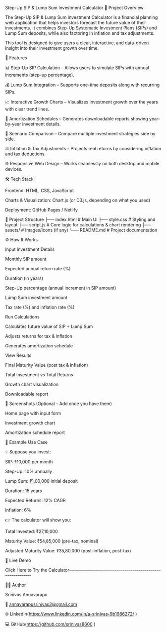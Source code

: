 Step-Up SIP & Lump Sum Investment Calculator
📌 Project Overview

The Step-Up SIP & Lump Sum Investment Calculator is a financial planning web application that helps investors forecast the future value of their investments. It combines Step-Up Systematic Investment Plans (SIPs) and Lump Sum deposits, while also factoring in inflation and tax adjustments.

This tool is designed to give users a clear, interactive, and data-driven insight into their investment growth over time.

🚀 Features

📊 Step-Up SIP Calculation – Allows users to simulate SIPs with annual increments (step-up percentage).

💰 Lump Sum Integration – Supports one-time deposits along with recurring SIPs.

📈 Interactive Growth Charts – Visualizes investment growth over the years with clear trend lines.

🧾 Amortization Schedules – Generates downloadable reports showing year-by-year investment details.

🔄 Scenario Comparison – Compare multiple investment strategies side by side.

⚖️ Inflation & Tax Adjustments – Projects real returns by considering inflation and tax deductions.

🌐 Responsive Web Design – Works seamlessly on both desktop and mobile devices.

🛠️ Tech Stack

Frontend: HTML, CSS, JavaScript

Charts & Visualization: Chart.js (or D3.js, depending on what you used)

Deployment: GitHub Pages / Netlify

📂 Project Structure
├── index.html       # Main UI
├── style.css        # Styling and layout
├── script.js        # Core logic for calculations & chart rendering
├── assets/          # Images/icons (if any)
└── README.md        # Project documentation

⚙️ How It Works

Input Investment Details

Monthly SIP amount

Expected annual return rate (%)

Duration (in years)

Step-Up percentage (annual increment in SIP amount)

Lump Sum investment amount

Tax rate (%) and inflation rate (%)

Run Calculations

Calculates future value of SIP + Lump Sum

Adjusts returns for tax & inflation

Generates amortization schedule

View Results

Final Maturity Value (post tax & inflation)

Total Investment vs Total Returns

Growth chart visualization

Downloadable report

📸 Screenshots (Optional – Add once you have them)

Home page with input form

Investment growth chart

Amortization schedule report

🧮 Example Use Case

💡 Suppose you invest:

SIP: ₹10,000 per month

Step-Up: 10% annually

Lump Sum: ₹1,00,000 initial deposit

Duration: 15 years

Expected Returns: 12% CAGR

Inflation: 6%

👉 The calculator will show you:

Total Invested: ₹27,10,000

Maturity Value: ₹54,85,000 (pre-tax, nominal)

Adjusted Maturity Value: ₹35,80,000 (post-inflation, post-tax)

🔗 Live Demo

Click Here to Try the Calculator-----------------------------------------------------------

👨‍💻 Author

Srinivas Annavarapu

📧 annavarapusrinivas3@gmail.com

🌐 LinkedIn(https://www.linkedin.com/in/a-srinivas-9b1986272/ )

💻 GitHub(https://github.com/srinivas8600
)
